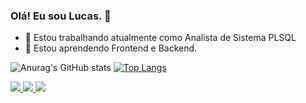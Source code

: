 ### Olá! Eu sou Lucas. 👋

- 🔭 Estou trabalhando atualmente como Analista de Sistema PLSQL
- 🌱 Estou aprendendo Frontend e Backend.

![Anurag's GitHub stats](https://github-readme-stats.vercel.app/api?username=DevDosSantosLucas&show_icons=true&theme=dark)
[![Top Langs](https://github-readme-stats.vercel.app/api/top-langs/?username=DevDosSantosLucas&theme=dark)](https://github.com/anuraghazra/github-readme-stats)

<div style= "display : inline-block">
<a href="https://www.linkedin.com/in/lucas-ribeiro-dos-santos-7aa04915a/" target="_blank">
  <img src= "https://img.shields.io/badge/LinkedIn-0077B5?style=for-the-badge&logo=linkedin&logoColor=white" />
</a>

<a href="https://discord.com/Lucas-Ribeiro-dos-Santos#1050" target="_blank">
  <img src= "https://img.shields.io/badge/Discord-7289DA?style=for-the-badge&logo=discord&logoColor=white" />
</a>
  
<a href="https://lucasdev.vercel.app/" target ="_blank">
  <img src= "https://img.shields.io/badge/website-000000?style=for-the-badge&logo=About.me&logoColor=white" />
</a>
  
 <!--
<a href="LINK DOS CURSOS UDEMY AQUI" target="blank">
  <img src= "https://img.shields.io/badge/Udemy-EC5252?style=for-the-badge&logo=Udemy&logoColor=white" />
</a>
-->

</div>
  

<!--
Here are some ideas to get you started:
- 💬 Ask me about ...
- 📫 How to reach me: ...
-->
